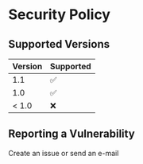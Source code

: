 # Security Policy

## Supported Versions

|  Version  | Supported          |
|  -------  | ------------------ |
|   1.1     | :white_check_mark: |
|   1.0     | :white_check_mark: |
| < 1.0     | :x:                |

## Reporting a Vulnerability

Create an issue or send an e-mail
